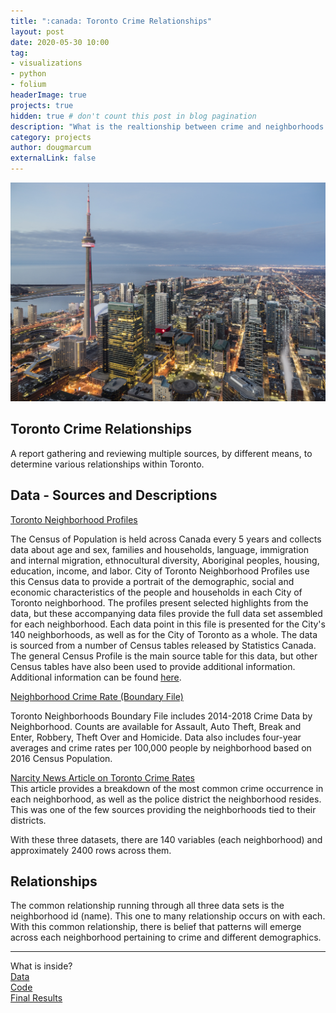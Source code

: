 ```yaml
---
title: ":canada: Toronto Crime Relationships"
layout: post
date: 2020-05-30 10:00
tag: 
- visualizations
- python
- folium
headerImage: true
projects: true
hidden: true # don't count this post in blog pagination
description: "What is the realtionship between crime and neighborhoods in Toronto"
category: projects
author: dougmarcum
externalLink: false
---
```


![Screenshot](/assets/images/toronto.jpg)

## Toronto Crime Relationships   

A report gathering and reviewing multiple sources, by different means, to determine various relationships within Toronto.  

## Data - Sources and Descriptions  

[Toronto Neighborhood Profiles](https://open.toronto.ca/dataset/neighbourhood-profiles/)  

The Census of Population is held across Canada every 5 years and collects data about age and sex, families and households, language, immigration and internal 
migration, ethnocultural diversity, Aboriginal peoples, housing, education, income, and labor. City of Toronto Neighborhood Profiles use this Census data to 
provide a portrait of the demographic, social and economic characteristics of the people and households in each City of Toronto neighborhood. The profiles present 
selected highlights from the data, but these accompanying data files provide the full data set assembled for each neighborhood. Each data point in this file is 
presented for the City's 140 neighborhoods, as well as for the City of Toronto as a whole. The data is sourced from a number of Census tables released by 
Statistics Canada. The general Census Profile is the main source table for this data, but other Census tables have also been used to provide additional information.
Additional information can be found [here](https://www.toronto.ca/city-government/data-research-maps/neighbourhoods-communities/neighbourhood-profiles/).  

[Neighborhood Crime Rate (Boundary File)](https://data.torontopolice.on.ca/datasets/af500b5abb7240399853b35a2362d0c0_0?geometry=-80.685%2C43.542%2C-78.072%2C43.890)  

Toronto Neighborhoods Boundary File includes 2014-2018 Crime Data by Neighborhood. Counts are available for Assault, Auto Theft, Break and Enter, Robbery, Theft Over
and Homicide. Data also includes four-year averages and crime rates per 100,000 people by neighborhood based on 2016 Census Population.  

[Narcity News Article on Toronto Crime Rates](https://www.narcity.com/ca/on/toronto/news/toronto-neighbourhoods-ranked-by-how-dangerous-they-are-right-now-based-on-2018-crime-rates)  
This article provides a breakdown of the most common crime occurrence in each neighborhood, as well as the police district the neighborhood resides. This was one
of the few sources providing the neighborhoods tied to their districts.  

With these three datasets, there are 140 variables (each neighborhood) and approximately 2400 rows across them.  

## Relationships

The common relationship running through all three data sets is the neighborhood id (name). This one to many relationship occurs on with each. With this common
relationship, there is belief that patterns will emerge across each neighborhood pertaining to crime and different demographics.  

---

What is inside?  
[Data](https://github.com/MarcumDoug/Toronto_Crime_Relationships/tree/master/Data)  
[Code](https://github.com/MarcumDoug/Toronto_Crime_Relationships/tree/master/Code)   
[Final Results](https://github.com/MarcumDoug/Toronto_Crime_Relationships/blob/master/Code/Marcum_Doug_Milestone_5.ipynb)
